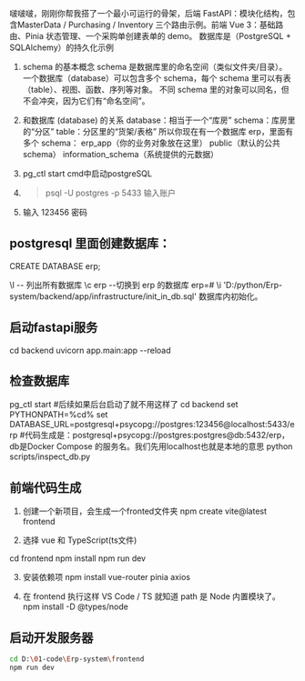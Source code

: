 啵啵啵，刚刚你帮我搭了一个最小可运行的骨架，后端 FastAPI：模块化结构，包含MasterData / Purchasing / Inventory 三个路由示例。前端 Vue 3：基础路由、Pinia 状态管理、一个采购单创建表单的 demo。 数据库是（PostgreSQL + SQLAlchemy）的持久化示例


1. schema 的基本概念
schema 是数据库里的命名空间（类似文件夹/目录）。
一个数据库（database）可以包含多个 schema，每个 schema 里可以有表（table）、视图、函数、序列等对象。
不同 schema 里的对象可以同名，但不会冲突，因为它们有“命名空间”。

2. 和数据库 (database) 的关系
database：相当于一个“库房”
schema：库房里的“分区”
table：分区里的“货架/表格”
所以你现在有一个数据库 erp，里面有多个 schema：
erp_app（你的业务对象放在这里）
public（默认的公共 schema）
information_schema（系统提供的元数据）

1. pg_ctl start   cmd中启动postgreSQL
2. >psql -U postgres -p 5433    输入账户
3. 输入  123456   密码




## postgresql 里面创建数据库：
CREATE DATABASE erp;

\l   -- 列出所有数据库
\c erp   --切换到 erp 的数据库
erp=# \i 'D:/python/Erp-system/backend/app/infrastructure/init_in_db.sql'  数据库内初始化。


## 启动fastapi服务
cd backend
uvicorn app.main:app --reload



## 检查数据库
pg_ctl start    #后续如果后台启动了就不用这样了
cd backend
set PYTHONPATH=%cd%
set DATABASE_URL=postgresql+psycopg://postgres:123456@localhost:5433/erp   #代码生成是：postgresql+psycopg://postgres:postgres@db:5432/erp， db是Docker Compose 的服务名。我们先用localhost也就是本地的意思
python scripts/inspect_db.py


## 前端代码生成
1.  创建一个新项目，会生成一个fronted文件夹
npm create vite@latest frontend

2. 选择 vue 和 TypeScript(ts文件)

  cd frontend
  npm install
  npm run dev

3. 安装依赖项
npm install vue-router pinia axios

4. 在 frontend 执行这样 VS Code / TS 就知道 path 是 Node 内置模块了。
npm install -D @types/node

## 启动开发服务器
```bash
cd D:\01-code\Erp-system\frontend
npm run dev
```